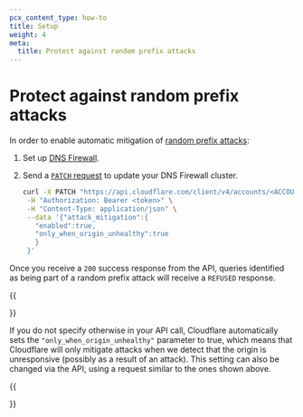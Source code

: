 ```yaml
---
pcx_content_type: how-to
title: Setup
weight: 4
meta:
  title: Protect against random prefix attacks
---
```


# Protect against random prefix attacks

In order to enable automatic mitigation of [random prefix attacks](/dns/dns-firewall/random-prefix-attacks/about/):

1. Set up [DNS Firewall](/dns/dns-firewall/setup/).
2. Send a [`PATCH` request](https://developers.cloudflare.com/api/operations/dns-firewall-update-dns-firewall-cluster) to update your DNS Firewall cluster.

   ```sh
   curl -X PATCH "https://api.cloudflare.com/client/v4/accounts/<ACCOUNT_ID>/dns_firewall/<CLUSTER_TAG>" \
    -H "Authorization: Bearer <token>" \
    -H "Content-Type: application/json" \
    --data '{"attack_mitigation":{
      "enabled":true,
      "only_when_origin_unhealthy":true
      }
    }'
   ```

Once you receive a `200` success response from the API, queries identified as being part of a random prefix attack will receive a `REFUSED` response.

{{<Aside type="note">}}

If you do not specify otherwise in your API call, Cloudflare automatically sets the `"only_when_origin_unhealthy"` parameter to true, which means that Cloudflare will only mitigate attacks when we detect that the origin is unresponsive (possibly as a result of an attack). This setting can also be changed via the API, using a request similar to the ones shown above.

{{</Aside>}}
